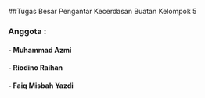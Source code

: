 ##Tugas Besar Pengantar Kecerdasan Buatan Kelompok 5
### Anggota :
#### - Muhammad Azmi
#### - Riodino Raihan
#### - Faiq Misbah Yazdi
